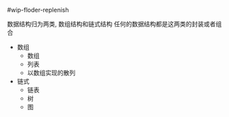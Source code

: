 #wip-floder-replenish 

数据结构归为两类, 数组结构和链式结构
任何的数据结构都是这两类的封装或者组合

- 数组
	- 数组
	- 列表
	- 以数组实现的散列
- 链式
	- 链表
	- 树
	- 图
